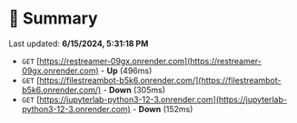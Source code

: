 # 📖 Summary
Last updated: **6/15/2024, 5:31:18 PM**

- `GET` [https://restreamer-09gx.onrender.com](https://restreamer-09gx.onrender.com) - **Up** (496ms)
- `GET` [https://filestreambot-b5k6.onrender.com/](https://filestreambot-b5k6.onrender.com/) - **Down** (305ms)
- `GET` [https://jupyterlab-python3-12-3.onrender.com](https://jupyterlab-python3-12-3.onrender.com) - **Down** (152ms)
